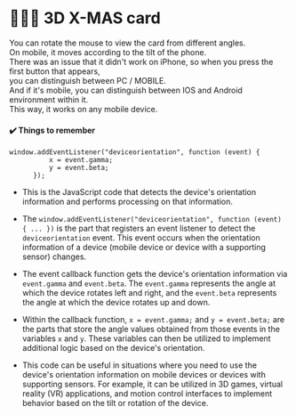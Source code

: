 # 🎄🎅🏻 3D X-MAS card
You can rotate the mouse to view the card from different angles. <br />
On mobile, it moves according to the tilt of the phone. <br />
There was an issue that it didn't work on iPhone, 
so when you press the first button that appears, <br />
you can distinguish between PC / MOBILE. <br />
And if it's mobile, you can distinguish between IOS and Android environment within it. <br />
This way, it works on any mobile device.

#### ✔️ Things to remember
```
window.addEventListener("deviceorientation", function (event) {
          x = event.gamma;
          y = event.beta;
      });
```
* This is the JavaScript code that detects the device's orientation information and performs processing on that information. 

* The `window.addEventListener("deviceorientation", function (event) { ... })` is the part that registers an event listener to detect the `deviceorientation` event. This event occurs when the orientation information of a device (mobile device or device with a supporting sensor) changes.

* The event callback function gets the device's orientation information via `event.gamma` and `event.beta`. The `event.gamma` represents the angle at which the device rotates left and right, and the `event.beta` represents the angle at which the device rotates up and down.

* Within the callback function, `x = event.gamma;` and `y = event.beta;` are the parts that store the angle values obtained from those events in the variables `x` and `y`. These variables can then be utilized to implement additional logic based on the device's orientation.

* This code can be useful in situations where you need to use the device's orientation information on mobile devices or devices with supporting sensors. For example, it can be utilized in 3D games, virtual reality (VR) applications, and motion control interfaces to implement behavior based on the tilt or rotation of the device.
